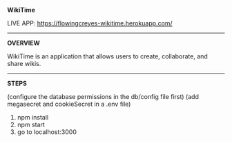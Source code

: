 **WikiTime**

LIVE APP: https://flowingcreyes-wikitime.herokuapp.com/

---
**OVERVIEW**

WikiTime is an application that allows users to create, collaborate, and share wikis.

---
**STEPS**

(configure the database permissions in the db/config file first)
(add megasecret and cookieSecret in a .env file)
1. npm install
2. npm start
3. go to localhost:3000
